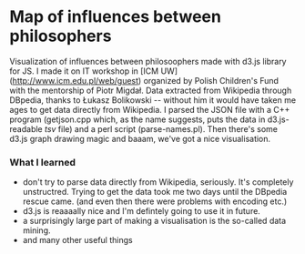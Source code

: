 # Map of influences between philosophers

Visualization of influences between philosoophers made with d3.js library for JS. I made it on IT workshop in [ICM UW] (http://www.icm.edu.pl/web/guest) organized by Polish Children's Fund with the mentorship of Piotr Migdał. Data extracted from Wikipedia through DBpedia, thanks to Łukasz Bolikowski -- without him it would have taken me ages to get data directly from Wikipedia. I parsed the JSON file with a C++ program (getjson.cpp which, as the name suggests, puts the data in d3.js-readable *tsv* file) and a perl script (parse-names.pl). Then there's some d3.js graph drawing magic and baaam, we've got a nice visualisation.

### What I learned
* don't try to parse data directly from Wikipedia, seriously. It's completely unstructred. Trying to get the data took me two days until the DBpedia rescue came. (and even then there were problems with encoding etc.)
* d3.js is reaaaally nice and I'm defintely going to use it in future. 
* a surprisingly large part of making a visualisation is the so-called data mining.
* and many other useful things
